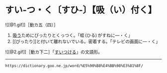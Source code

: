 # すい‐つ・く〔すひ‐〕【吸（い）付く】

![[@1.gif]]［動カ五（四）］

1. [吸う](すう（吸う）)ためにぴったりとくっつく。「蛭 (ひる) がすねに―・く」
2. [[ぴったり]]と付いて離れないでいる。密着する。「テレビの画面に―・く」
    

![[@2.gif]]［動カ下二］「[すいつける](https://dictionary.goo.ne.jp/word/%E5%90%B8%E4%BB%98%E3%81%91%E3%82%8B/#jn-116660)」の文語形。

---
`https://dictionary.goo.ne.jp/word/%E5%90%B8%E4%BB%98%E3%81%8F/`